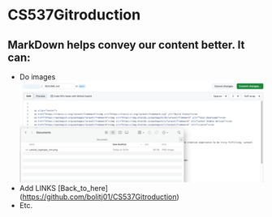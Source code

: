 # CS537Gitroduction
## MarkDown helps convey our content better. It can:
- Do images ![alt text](add_image_to_readme_2-png.png)
- Add LINKS [Back_to_here] (https://github.com/bolitj01/CS537Gitroduction)
- Etc.
